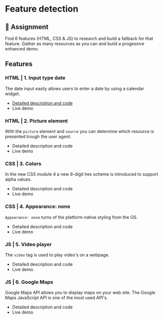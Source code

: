 # Feature detection

## 📖 Assignment
Find 6 features (HTML, CSS & JS) to research and build a fallback for that feature. Gather as many resources as you can and build a progessive enhanced demo.

## Features

### HTML | 1. Input type date
The date input easily allows users to enter a date by using a calendar widget.
* [Detailed description and code](week-2/feature-1)
* Live demo

### HTML | 2. Picture element
With the `picture` element and `source` you can determine which resource is presented trough the user agent.
* Detailed description and code
* Live demo

### CSS | 3. Colors
In the new CSS module 4 a new 8-digit hex scheme is introduced to support alpha values.
* Detailed description and code
* Live demo

### CSS | 4. Appearance: none
`Appearance: none` turns of the platform-native styling from the OS.
* Detailed description and code
* Live demo

### JS | 5. Video player
The `video` tag is used to play video's on a webpage.
* Detailed description and code
* Live demo

### JS | 6. Google Maps
Google Maps API allows you to display maps on your web site. The Google Maps JavaScript API is one of the most used API's.
* Detailed description and code
* Live demo
